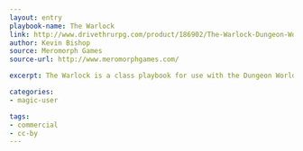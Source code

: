```yaml
---
layout: entry
playbook-name: The Warlock 
link: http://www.drivethrurpg.com/product/186902/The-Warlock-Dungeon-World-Playbook
author: Kevin Bishop
source: Meromorph Games
source-url: http://www.meromorphgames.com/

excerpt: The Warlock is a class playbook for use with the Dungeon World roleplaying game. It is meant to complement the existing class playbooks, while providing an alternative for players who want to try an arcane class that relies on otherworldly patrons for power.

categories:
- magic-user

tags:
- commercial
- cc-by
---
```

